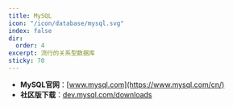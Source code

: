 ```yaml
---
title: MySQL
icon: "/icon/database/mysql.svg"
index: false
dir:
  order: 4
excerpt: 流行的关系型数据库
sticky: 70
---
```


- **MySQL官网**：[www.mysql.com](https://www.mysql.com/cn/)
- **社区版下载**：[dev.mysql.com/downloads](https://dev.mysql.com/downloads/)

<Catalog />
